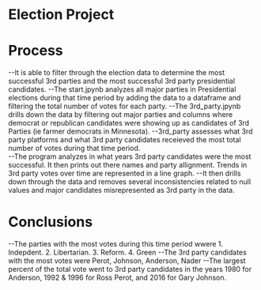 # Election Project 
# Process
 --It is able to filter through the election data to determine the most successful 3rd parties and the most successful 3rd party presidential candidates. 
 --The start.jpynb analyzes all major parties in Presidential elections during that time period by adding the data to a dataframe and filtering the total number of votes for each party. 
 --The 3rd_party.jpynb drills down the data by filtering out major parties and columns where democrat or republican candidates were showing up as candidates of 3rd Parties (ie farmer democrats in Minnesota). 
 --3rd_party assesses what 3rd party platforms and what 3rd party candidates receieved the most total number of votes during that time period.  
 --The program analyzes in what years 3rd party candidates were the most successful. It then prints out there names and party allignment. Trends in 3rd party votes over time are  represented in a line graph. 
 --It then drills down through the data and removes several inconsistencies related to null values and major candidates misrepresented as 3rd party in the data. 
# Conclusions 
--The parties with the most votes during this time period wwere 1. Indepdent. 2. Libertarian. 3. Reform. 4. Green 
--The 3rd party candidates with the most votes were Perot, Johnson, Anderson, Nader
--The largest percent of the total vote went to 3rd party candidates in the years 1980 for Anderson, 1992 & 1996 for Ross Perot, and 2016 for Gary Johnson. 
